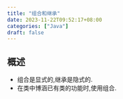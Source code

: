 ```yaml
---
title: "组合和继承"
date: 2023-11-22T09:52:17+08:00
categories: ["Java"]
draft: false
---
```


## 概述

- 组合是显式的,继承是隐式的.
- 在类中博涵已有类的功能时,使用组合. 

